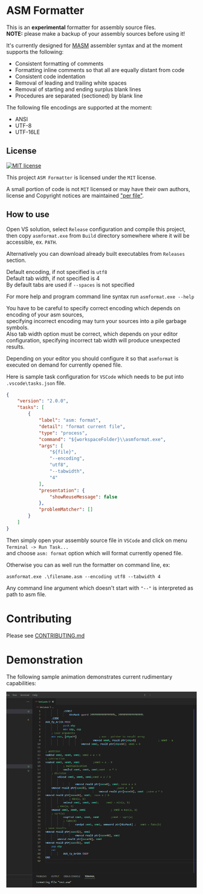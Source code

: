 
# ASM Formatter

This is an **experimental** formatter for assembly source files.\
**NOTE:** please make a backup of your assembly sources before using it!

It's currently designed for [MASM][masm] assembler syntax and at the moment supports the following:

- Consistent formatting of comments
- Formatting inline comments so that all are equally distant from code
- Consistent code indentation
- Removal of leading and trailing white spaces
- Removal of starting and ending surplus blank lines
- Procedures are separated (sectioned) by blank line

The following file encodings are supported at the moment:

- ANSI
- UTF-8
- UTF-16LE

## License

[![MIT license][badge license]](/LICENSE "View license")

This project `ASM Formatter` is licensed under the `MIT` license.

A small portion of code is not `MIT` licensed or may have their own authors,\
license and Copyright notices are maintained ["per file"][file scope].

## How to use

Open VS solution, select `Release` configuration and compile this project, then copy `asmformat.exe`
from `Build` directory somewhere where it will be accessible, ex. `PATH`.

Alternatively you can download already built executables from `Releases` section.

Default encoding, if not specified is `utf8`\
Default tab width, if not specified is 4\
By default tabs are used if `--spaces` is not specified

For more help and program command line syntax run `asmformat.exe --help`

You have to be careful to specify correct encoding which depends on encoding of your asm sources,\
specifying incorrect encoding may turn your sources into a pile garbage symbols.\
Also tab width option must be correct, which depends on your editor configuration,
specifying incorrect tab width will produce unexpected results.

Depending on your editor you should configure it so that `asmformat` is executed on demand for
currently opened file.

Here is sample task configuration for `VSCode` which needs to be put into `.vscode\tasks.json` file.

```json
{
	"version": "2.0.0",
	"tasks": [
		{
			"label": "asm: format",
			"detail": "format current file",
			"type": "process",
			"command": "${workspaceFolder}\\asmformat.exe",
			"args": [
				"${file}",
				"--encoding",
				"utf8",
				"--tabwidth",
				"4"
			],
			"presentation": {
				"showReuseMessage": false
			},
			"problemMatcher": []
		}
	]
}
```

Then simply open your assembly source file in `VSCode` and click on menu `Terminal -> Run Task...`\
and choose `asm: format` option which will format currently opened file.

Otherwise you can as well run the formatter on command line, ex:

```batch
asmformat.exe .\filename.asm --encoding utf8 --tabwidth 4
```

Any command line argument which doesn't start with `"--"` is interpreted as path to asm file.

# Contributing

Please see [CONTRIBUTING.md](/CONTRIBUTING.md)

# Demonstration

The following sample animation demonstrates current rudimentary capabilities:

![Demonstration](/assets/presentation.gif)

[masm]: https://learn.microsoft.com/en-us/cpp/assembler/masm/microsoft-macro-assembler-reference
[badge license]: https://img.shields.io/static/v1?label=License&message=MIT&color=success&style=plastic
[file scope]: https://softwarefreedom.org/resources/2012/ManagingCopyrightInformation.html#maintaining-file-scope-copyright-notices
